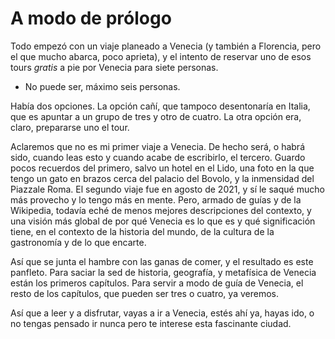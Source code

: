 # A modo de prólogo

Todo empezó con un viaje planeado a Venecia (y también a Florencia, pero el que
mucho abarca, poco aprieta), y el intento de reservar uno de esos tours *gratis*
a pie por Venecia para siete personas.

- No puede ser, máximo seis personas.

Había dos opciones. La opción cañí, que tampoco desentonaría en Italia, que es
apuntar a un grupo de tres y otro de cuatro. La otra opción era, claro,
prepararse uno el tour.

Aclaremos que no es mi primer viaje a Venecia. De hecho será, o habrá sido,
cuando leas esto y cuando acabe de escribirlo, el tercero. Guardo pocos
recuerdos del primero, salvo un hotel en el Lido, una foto en la que tengo un
gato en brazos cerca del palacio del Bovolo, y la inmensidad del Piazzale
Roma. El segundo viaje fue en agosto de 2021, y sí le saqué mucho más provecho y
lo tengo más en mente. Pero, armado de guías y de la Wikipedia, todavía eché de
menos mejores descripciones del contexto, y una visión más global de por qué
Venecia es lo que es y qué significación tiene, en el contexto de la historia
del mundo, de la cultura de la gastronomía y de lo que encarte.

Así que se junta el hambre con las ganas de comer, y el resultado es este
panfleto. Para saciar la sed de historia, geografía, y metafísica de Venecia
están los primeros capítulos. Para servir a modo de guía de Venecia, el resto de
los capítulos, que pueden ser tres o cuatro, ya veremos. 

Así que a leer y a disfrutar, vayas a ir a Venecia, estés ahí ya, hayas ido, o no tengas
pensado ir nunca pero te interese esta fascinante ciudad.
